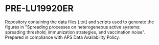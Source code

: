 # PRE-LU19920ER
Repository containing the data files (.txt) and scripts used to generate the figures in "Spreading processes on heterogeneous active systems:  spreading threshold, immunization strategies, and vaccination noise". Prepared in compliance with APS Data Availability Policy.
